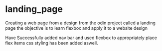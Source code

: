 # landing_page

Creating a web page from a design from the odin project called a landing page
the objective is to learn flexbox and apply it to a website design

Have Successfully added nav bar and used flexbox to appropriately place flex items css styling has been added aswell.